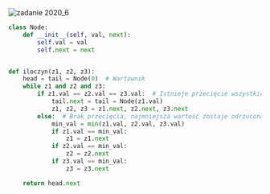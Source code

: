 <picture>
  <source srcset="../../../../srt/zbior_zadan/2020_6.png" media="(prefers-color-scheme: light)">
  <source srcset="../../../../srt/zbior_zadan/black_2020_6.png" media="(prefers-color-scheme: dark)">
  <img src="../../../../srt/zbior_zadan/black_2020_6.png" alt="zadanie 2020_6">
</picture>

```python
class Node:
    def __init__(self, val, next):
        self.val = val
        self.next = next


def iloczyn(z1, z2, z3):
    head = tail = Node(0)  # Wartownik
    while z1 and z2 and z3:
        if z1.val == z2.val == z3.val:  # Istnieje przecięcie wszystkich trzech zbiorów
            tail.next = tail = Node(z1.val)
            z1, z2, z3 = z1.next, z2.next, z3.next
        else:  # Brak przecięcia, najmniejsza wartość zostaje odrzucona
            min_val = min(z1.val, z2.val, z3.val)
            if z1.val == min_val:
                z1 = z1.next
            if z2.val == min_val:
                z2 = z2.next
            if z3.val == min_val:
                z3 = z3.next

    return head.next
```
